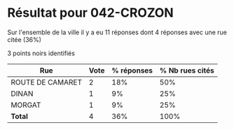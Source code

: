 # Résultat pour 042-CROZON

Sur l'ensemble de la ville il y a eu 11 réponses dont 4 réponses avec une rue citée (36%)

3 points noirs identifiés

| Rue | Vote | % réponses | % Nb rues cités|
|-----|------|------------|----------------|
| ROUTE DE CAMARET | 2 | 18% | 50%|
| DINAN | 1 | 9% | 25%|
| MORGAT | 1 | 9% | 25%|
| **Total** | 4 | 36% | 100%|
